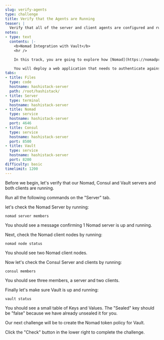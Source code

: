 ```yaml
---
slug: verify-agents
type: challenge
title: Verify that the Agents are Running
teaser: |
  Verify that all of the server and client agents are configured and running.
notes:
- type: text
  contents: |-
    <b>Nomad Integration with Vault</b>
    <hr />

    In this track, you are going to explore how [Nomad](https://nomadproject.io) integrates seamlessly with [Vault](https://www.vaultproject.io) and allows your application to retrieve dynamic credentials for a database.

    You will deploy a web application that needs to authenticate against a [PostgreSQL](https://www.postgresql.org/docs) database and display data from a table to the user.
tabs:
- title: Files
  type: code
  hostname: hashistack-server
  path: /root/hashistack/
- title: Server
  type: terminal
  hostname: hashistack-server
- title: Nomad
  type: service
  hostname: hashistack-server
  port: 4646
- title: Consul
  type: service
  hostname: hashistack-server
  port: 8500
- title: Vault
  type: service
  hostname: hashistack-server
  port: 8200
difficulty: basic
timelimit: 1200
---
```

Before we begin, let's verify that our Nomad, Consul and Vault servers and both clients are running.

Run all the following commands on the "Server" tab.

let's check the Nomad Server by running:
```
nomad server members
```
You should see a message confirming 1 Nomad server is up and running.

Next, check the Nomad client nodes by running:
```
nomad node status
```
You should see two Nomad client nodes.

Now let's check the Consul Server and clients by running:
```
consul members
```
You should see three members, a server and two clients.

Finally let's make sure Vault is up and running:
```
vault status
```
You should see a small table of Keys and Values. The "Sealed" key should be "false" because we have already unsealed it for you.

Our next challenge will be to create the Nomad token policy for Vault.

Click the "Check" button in the lower right to complete the challenge.